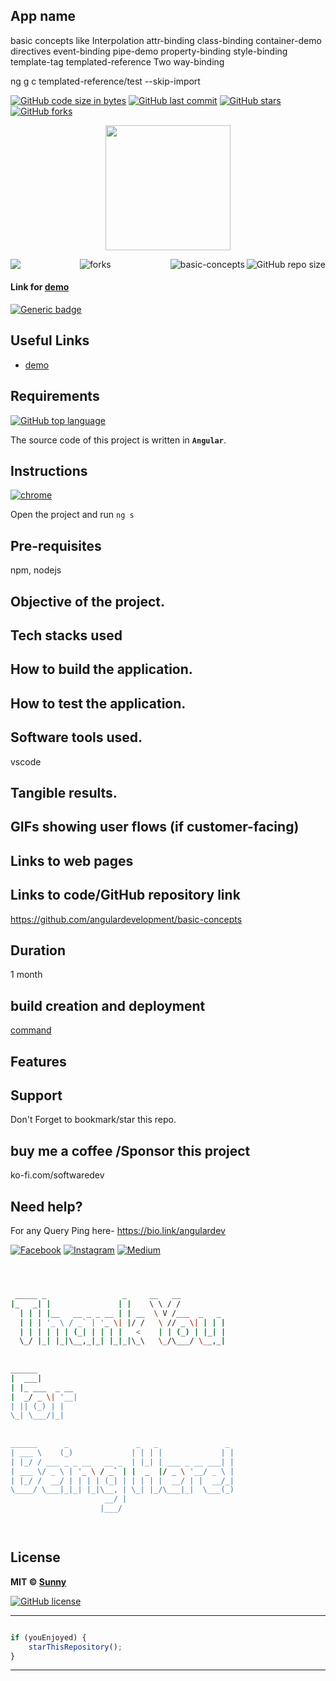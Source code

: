 ## App name
basic concepts like
Interpolation
attr-binding
class-binding
container-demo
directives
event-binding
pipe-demo
property-binding
style-binding
template-tag
templated-reference
Two way-binding

ng g c templated-reference/test --skip-import

[![GitHub code size in bytes](https://img.shields.io/github/languages/code-size/angulardevelopment/basic-concepts?logo=github&style=social)](https://github.com/angulardevelopment/) [![GitHub last commit](https://img.shields.io/github/last-commit/angulardevelopment/basic-concepts?style=social&logo=git)](https://github.com/angulardevelopment/) [![GitHub stars](https://img.shields.io/github/stars/angulardevelopment/basic-concepts?style=social)](https://github.com/angulardevelopment/basic-concepts/stargazers) [![GitHub forks](https://img.shields.io/github/forks/angulardevelopment/basic-concepts?style=social&logo=git)](https://github.com/angulardevelopment/basic-concepts/network)

<p align="center">
<a href="#">
<img src="src/assets/download.jpg" width="200px" alt=""/>
</a>
</p>

<img align="left" src="http://estruyf-github.azurewebsites.net/api/VisitorHit?user=angulardevelopment&repo=basic-concepts&countColorcountColor&countColor=%237B1E7B"/>
<img align="right" src="https://img.shields.io/github/repo-size/angulardevelopment/basic-concepts?style=for-the-badge&logo=appveyor" alt="GitHub repo size"/>

<img align="right" alt="basic-concepts" src="https://socialify.git.ci/angulardevelopment/basic-concepts/image?font=Inter&forks=1&issues=1&logo=https%3A%2F%2Fencrypted-tbn0.gstatic.com%2Fimages%3Fq%3Dtbn%3AANd9GcT3XNTrF7bUh1kkqV4M7IacbSBLCqgmDAhyVV-Nf7X6nlWhB4eL4-7CfDPaxC0LmyEqX6o%26usqp%3DCAU&name=1&owner=1&pattern=Floating%20Cogs&pulls=1&stargazers=1&theme=Dark" />

<p align="center">
<img src="https://forthebadge.com/images/badges/built-with-love.svg" alt=" forks"/>
</p>

#### Link for [demo](#) 
[![Generic badge](https://img.shields.io/badge/view-demo-orange)](#)

## Useful Links

- [demo](#)


## Requirements

[![GitHub top language](https://img.shields.io/github/languages/top/angulardevelopment/basic-concepts?logo=html&style=social)](https://github.com/angulardevelopment/)

The source code of this project is written in **`Angular`**. 

## Instructions

[![chrome](https://img.shields.io/badge/Open-project-lightgrey.svg?logo=google-chrome&style=popout&logoColor=red)](#)

Open the project and run `ng s` 

## Pre-requisites
npm, nodejs
## Objective of the project.

## Tech stacks used

## How to build the application.

## How to test the application.

## Software tools used.
vscode
## Tangible results.

## GIFs showing user flows (if customer-facing)

## Links to web pages

## Links to code/GitHub repository link
https://github.com/angulardevelopment/basic-concepts
## Duration
1 month
## build creation and deployment
[command](#)
## Features


## Support
Don't Forget to bookmark/star this repo.

## buy me a coffee /Sponsor this project
ko-fi.com/softwaredev

## Need help?
For any Query Ping here- 
https://bio.link/angulardev

[![Facebook](https://img.shields.io/badge/Facebook-add-blue.svg?logo=facebook&logoColor=white)](https://www.facebook.com/learnangular2plus/) [![Instagram](https://img.shields.io/badge/Instagram-follow-purple.svg?logo=instagram&logoColor=white)](https://www.instagram.com/angular_development/) [![Medium](https://img.shields.io/badge/Medium-follow-black.svg?logo=medium&logoColor=white)](https://eraoftech.medium.com/ )


```bash



 _____ _                 _     __   __            
|_   _| |               | |    \ \ / /            
  | | | |__   __ _ _ __ | | __  \ V /___  _   _   
  | | | '_ \ / _` | '_ \| |/ /   \ // _ \| | | |  
  | | | | | | (_| | | | |   <    | | (_) | |_| |  
  \_/ |_| |_|\__,_|_| |_|_|\_\   \_/\___/ \__,_|  
                                                  
                                                  
______                                            
|  ___|                                           
| |_ ___  _ __                                    
|  _/ _ \| '__|                                   
| || (_) | |                                      
\_| \___/|_|                                      
                                                  
                                                  
______      _               _   _               _ 
| ___ \    (_)             | | | |             | |
| |_/ / ___ _ _ __   __ _  | |_| | ___ _ __ ___| |
| ___ \/ _ \ | '_ \ / _` | |  _  |/ _ \ '__/ _ \ |
| |_/ /  __/ | | | | (_| | | | | |  __/ | |  __/_|
\____/ \___|_|_| |_|\__, | \_| |_/\___|_|  \___(_)
                     __/ |                        
                    |___/                         

 


```

## License

**MIT &copy; [Sunny](https://github.com/angulardevelopment/basic-concepts/blob/master/LICENSE)**

[![GitHub license](https://img.shields.io/github/license/angulardevelopment/basic-concepts?style=social&logo=github)](https://github.com/angulardevelopment/basic-concepts/blob/master/LICENSE) 

---------

```javascript

if (youEnjoyed) {
    starThisRepository();
}

```

-----------


